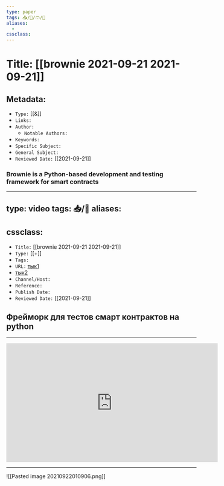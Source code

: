 ```yaml
---
type: paper
tags: 📥️/📜️/🩳/🗿
aliases:
  - 
cssclass: 
---
```




# Title: **[[brownie 2021-09-21 2021-09-21]]**


## Metadata:

- `Type:` [[&]]
- `Links:`
- `Author:` 
	- `Notable Authors:` 
- `Keywords:` 
- `Specific Subject:` 
- `General Subject:` 
- `Reviewed Date:` [[2021-09-21]]


### Brownie is a Python-based development and testing framework for smart contracts

---
type: video
tags: 📥️/🎥️
aliases: 
  - 
cssclass: 
---



- `Title:` [[brownie 2021-09-21 2021-09-21]]
- `Type:` [[+]]
- `Tags:` 
- `URL:` [тык1](https://eth-brownie.readthedocs.io/en/stable/index.html)
- [тык2](https://github.com/eth-brownie/brownie/tree/1c532b1a8c858ddb74e0dd574c51d5219d056999)
- `Channel/Host:` 
- `Reference:` 
- `Publish Date:` 
- `Reviewed Date:` [[2021-09-21]]

## Фрейморк для тестов смарт контрактов на python

---


<center><iframe width="560" height="315" src="https://eth-brownie.readthedocs.io/en/stable/index.html" frameborder="0" allow="accelerometer; autoplay; encrypted-media; gyroscope; picture-in-picture" allowfullscreen></iframe></center>

---




![[Pasted image 20210922010906.png]]